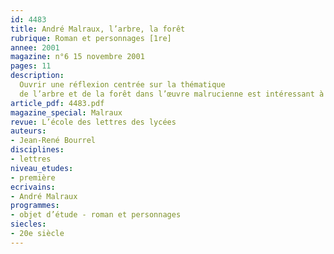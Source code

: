 ```yaml
---
id: 4483
title: André Malraux, l’arbre, la forêt
rubrique: Roman et personnages [1re]
annee: 2001
magazine: n°6 15 novembre 2001
pages: 11
description: 
  Ouvrir une réflexion centrée sur la thématique
  de l’arbre et de la forêt dans l’œuvre malrucienne est intéressant à plus d’un titre – cette thématique évolue en effet entre les premiers écrits et les œuvres finales ; elle induit de ce fait une relation aux éléments naturels qui s’est à la fois enrichie et modifiée en fonction des interrogations majeures soulevées par Malraux ; elle porte enfin un certain éclairage sur le laboratoire intérieur où s’élabore le travail même d’une écriture. Étudier la place et le statut de l’arbre et de la forêt dans le corpus du texte relève ainsi, pour reprendre le vocabulaire de Malraux, d’une « esquisse d’une psychologie » de la création littéraire.
article_pdf: 4483.pdf
magazine_special: Malraux
revue: L’école des lettres des lycées
auteurs:
- Jean-René Bourrel
disciplines:
- lettres
niveau_etudes:
- première
ecrivains:
- André Malraux
programmes:
- objet d’étude - roman et personnages
siecles:
- 20e siècle
---
```

